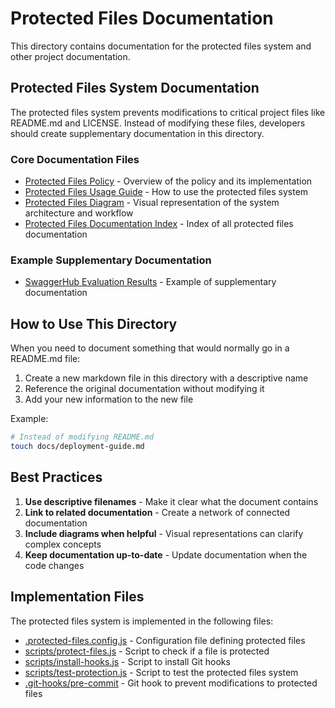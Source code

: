 # Protected Files Documentation

This directory contains documentation for the protected files system and other project documentation.

## Protected Files System Documentation

The protected files system prevents modifications to critical project files like README.md and LICENSE. Instead of modifying these files, developers should create supplementary documentation in this directory.

### Core Documentation Files

- [Protected Files Policy](./protected-files-policy.md) - Overview of the policy and its implementation
- [Protected Files Usage Guide](./protected-files-usage.md) - How to use the protected files system
- [Protected Files Diagram](./protected-files-diagram.md) - Visual representation of the system architecture and workflow
- [Protected Files Documentation Index](./protected-files-index.md) - Index of all protected files documentation

### Example Supplementary Documentation

- [SwaggerHub Evaluation Results](./swaggerhub-evaluation-results.md) - Example of supplementary documentation

## How to Use This Directory

When you need to document something that would normally go in a README.md file:

1. Create a new markdown file in this directory with a descriptive name
2. Reference the original documentation without modifying it
3. Add your new information to the new file

Example:

```bash
# Instead of modifying README.md
touch docs/deployment-guide.md
```

## Best Practices

1. **Use descriptive filenames** - Make it clear what the document contains
2. **Link to related documentation** - Create a network of connected documentation
3. **Include diagrams when helpful** - Visual representations can clarify complex concepts
4. **Keep documentation up-to-date** - Update documentation when the code changes

## Implementation Files

The protected files system is implemented in the following files:

- [.protected-files.config.js](../.protected-files.config.js) - Configuration file defining protected files
- [scripts/protect-files.js](../scripts/protect-files.js) - Script to check if a file is protected
- [scripts/install-hooks.js](../scripts/install-hooks.js) - Script to install Git hooks
- [scripts/test-protection.js](../scripts/test-protection.js) - Script to test the protected files system
- [.git-hooks/pre-commit](../.git-hooks/pre-commit) - Git hook to prevent modifications to protected files
